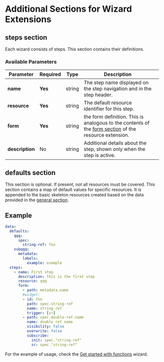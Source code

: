 # Additional Sections for Wizard Extensions

## steps section

Each wizard consists of steps. This section contains their definitions.

### Available Parameters

| Parameter       | Required | Type   | Description                                                                                                                  |     |
| --------------- | -------- | ------ | ---------------------------------------------------------------------------------------------------------------------------- | --- |
| **name**        | **Yes**  | string | The step name displayed on the step navigation and in the step header.                                                       |     |
| **resource**    | **Yes**  | string | The default resource identifier for this step.                                                                               |     |
| **form**        | **Yes**  | string | the form definition. This is analogous to the contents of the [form section](./40-form-fields.md) of the resource extension. |     |
| **description** | No       | string | Additional details about the step, shown only when the step is active.                                                       |     |

## defaults section

This section is optional. If present, not all resources must be covered. This section contains a map of default values for specific resources. It is appended to the basic skeleton resources created based on the data provided in the [general section](160-wizard-extensions.md).

## Example

```yaml
data:
  defaults:
    qqq:
      spec:
        string-ref: foo
    subqqq:
      metadata:
        labels:
          example: example
  steps:
    - name: First step
      description: this is the first step
      resource: qqq
      form:
        - path: metadata.name
        #widget:
        - id: foo
          path: spec.string-ref
          name: string ref
          trigger: [sr]
        - path: spec.double-ref.name
          name: double ref name
          visibility: false
          overwrite: false
          subscribe:
            init: spec."string-ref"
            sr: spec."string-ref"
```

For the example of usage, check the [Get started with functions](../../examples/wizard/README.md) wizard.
